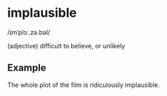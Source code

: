 # implausible

/ɪmˈplɔː.zə.bəl/

(adjective) difficult to believe, or unlikely

## Example

The whole plot of the film is ridiculously implausible.

